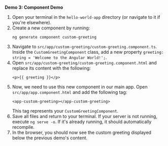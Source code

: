 **Demo 3: Component Demo**
1. Open your terminal in the `hello-world-app` directory (or navigate to it if you're elsewhere).
2. Create a new component by running:
   ```
   ng generate component custom-greeting
   ```
3. Navigate to `src/app/custom-greeting/custom-greeting.component.ts`. Inside the `CustomGreetingComponent` class, add a new property `greeting: string = 'Welcome to the Angular World!';`.
4. Open `src/app/custom-greeting/custom-greeting.component.html` and replace its content with the following:
   ```
   <p>{{ greeting }}</p>
   ```
5. Now, we need to use this new component in our main app. Open `src/app/app.component.html` and add the following tag:
   ```
   <app-custom-greeting></app-custom-greeting>
   ```
   This tag represents your `CustomGreetingComponent`.
6. Save all files and return to your terminal. If your server is not running, execute `ng serve -o`. If it's already running, it should automatically recompile.
7. In the browser, you should now see the custom greeting displayed below the previous demo's content.

